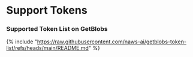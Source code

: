 # Support Tokens

### Supported Token List on GetBlobs

{% include "https://raw.githubusercontent.com/naws-ai/getblobs-token-list/refs/heads/main/README.md" %}

